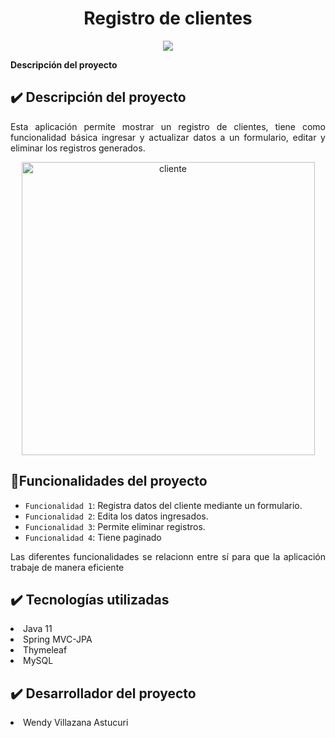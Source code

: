 <h1 align="center"> Registro de clientes</h1>
  <p align="center">
   <img src="https://img.shields.io/badge/STATUS-DEMO-green">
   </p>

<b>Descripción del proyecto</b>
## ✔️ Descripción del proyecto
 <p align="justify">
Esta aplicación permite mostrar un registro de clientes, tiene como funcionalidad básica ingresar y actualizar datos a un formulario, editar y eliminar los registros generados.</p>

<p align="center">
  <img width="469" alt="cliente" src="https://user-images.githubusercontent.com/102612564/193136797-da6a5a95-3a3d-4af4-a599-2b775316f7e4.png">

</p>

## :hammer:Funcionalidades del proyecto
- `Funcionalidad 1`:  Registra datos del cliente mediante un formulario.
- `Funcionalidad 2`:  Edita los datos ingresados.
- `Funcionalidad 3`:  Permite eliminar registros.
- `Funcionalidad 4`:  Tiene paginado  

<p align="justify">
Las diferentes funcionalidades se relacionn entre sí para que la aplicación trabaje de manera eficiente</p>


## ✔️ Tecnologías utilizadas
<p>
  <li>Java 11</li>
  <li>Spring MVC-JPA</li>
  <li>Thymeleaf</li>
  <li>MySQL</li>
  </p>

## ✔️ Desarrollador del proyecto
<li> Wendy Villazana Astucuri</li>






